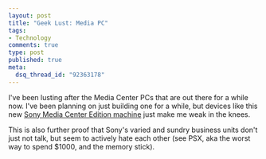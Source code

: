 ```yaml
--- 
layout: post
title: "Geek Lust: Media PC"
tags: 
- Technology
comments: true
type: post
published: true
meta: 
  dsq_thread_id: "92363178"
---
```

I've been lusting after the Media Center PCs that are out there for a while now. I've been planning on just building one for a while, but devices like this new <a href="http://www.engadget.com/entry/4970876118818521/">Sony Media Center Edition machine</a> just make me weak in the knees.

  This is also further proof that Sony's varied and sundry business units don't just not talk, but seem to actively hate each other (see PSX, aka the worst way to spend $1000, and the memory stick).
